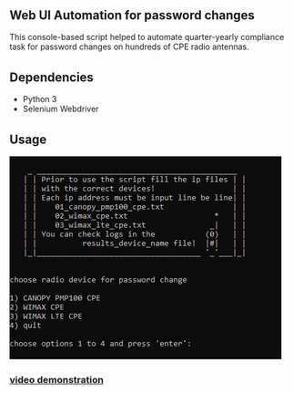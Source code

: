 ######  <h2> Web UI Automation for password changes
 
This console-based script helped to automate quarter-yearly compliance task for password changes on hundreds of CPE radio antennas. 

######  <h2> Dependencies

* Python 3
* Selenium Webdriver

######  <h2> Usage

<img src="files/radio.JPG">

<h3><a href="https://arturfatkul.github.io/webautomation-4radio-antennas/">video demonstration</a></h3>



